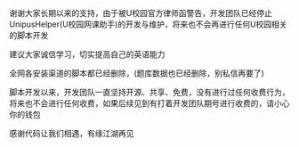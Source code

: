 谢谢大家长期以来的支持，由于被U校园官方律师函警告，开发团队已经停止UnipusHelper(U校园网课助手)的开发与维护，将来也不会再进行任何U校园相关的脚本开发 

建议大家诚信学习，切实提高自己的英语能力 

全网各安装渠道的脚本都已经删除，(题库数据也已经删除，别私信再要了) 

脚本开发以来，开发团队一直坚持开源、共享、免费，没有进行过任何收费行为，将来也不会进行任何收费，如果后续见到有打着开发团队期号进行收费的，请小心你的钱包 

感谢代码让我们相遇，有缘江湖再见